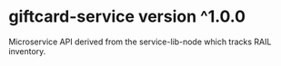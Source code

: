 # giftcard-service version ^1.0.0
Microservice API derived from the service-lib-node which tracks RAIL inventory.
